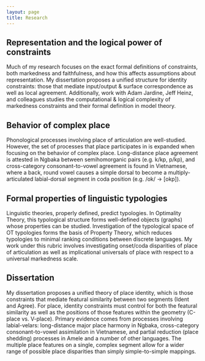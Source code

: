 ```yaml
---
layout: page
title: Research
---
```


## Representation and the logical power of constraints
Much of my research focuses on the exact formal definitions of constraints, both markedness and faithfulness, and how this affects assumptions about representation. My dissertation proposes a unified structure for identity constraints: those that mediate input/output & surface correspondence as well as local agreement. Additionally, work with Adam Jardine, Jeff Heinz, and colleagues studies  the computational & logical complexity of markedness constraints and their formal definition in model theory. 

## Behavior of complex place
Phonological processes involving place of articulation are well-studied. However, the set of processes that place participates in is expanded when focusing on the behavior of complex place. Long-distance place agreement is attested in Ngbaka between semihomorganic pairs (e.g. k/kp, p/kp), and cross-category consonant-to-vowel agreement is found in Vietnamese, where a back, round vowel causes a simple dorsal to become a multiply-articulated labial-dorsal segment in coda position (e.g. /ok/ -> [okp]). 

## Formal properties of linguistic typologies
Linguistic theories, properly defined, predict typologies. In Optimality Theory, this typological structure forms well-defined objects (graphs) whose properties can be studied. Investigation of the typological space of OT typologies forms the basis of Property Theory, which reduces typologies to minimal ranking conditions between discrete languages. My work under this rubric involves investigating onset/coda disparities of place of articulation as well as implicational universals of place with respect to a universal markedness scale. 

## Dissertation
My dissertation proposes a unified theory of place identity, which is those constraints that mediate featural similarity between two segments (Ident and Agree). For place, identity constraints must control for both the featural similarity as well as the positions of those features within the geometry (C-place vs. V-place). Primary evidence comes from processes involving labial-velars: long-distance major place harmony in Ngbaka, cross-category consonant-to-vowel assimilation in Vietnamese, and partial reduction (place shedding) processes in Amele and a number of other languages. The multiple place features on a single, complex segment allow for a wider range of possible place disparities than simply simple-to-simple mappings.